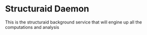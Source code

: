 # Structuraid Daemon

This is the structuraid background service that will engine up all the computations and analysis
